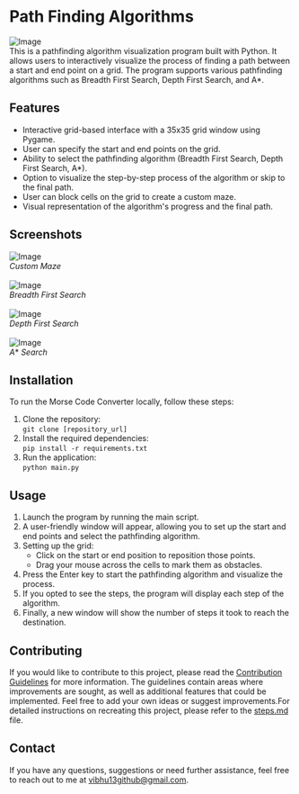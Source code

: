 # Path Finding Algorithms
![Image](./images/path_finder.png)<br>
This is a pathfinding algorithm visualization program built with Python. It allows users to interactively visualize the process of finding a path between a start and end point on a grid. The program supports various pathfinding algorithms such as Breadth First Search, Depth First Search, and A*.
## Features
- Interactive grid-based interface with a 35x35 grid window using Pygame.
- User can specify the start and end points on the grid.
- Ability to select the pathfinding algorithm (Breadth First Search, Depth First Search, A*).
- Option to visualize the step-by-step process of the algorithm or skip to the final path.
- User can block cells on the grid to create a custom maze.
- Visual representation of the algorithm's progress and the final path.
## Screenshots
![Image](./images/custom_maze.png)<br>
*Custom Maze*<br><br>
![Image](./images/bfs.png)<br>
*Breadth First Search*<br><br>
![Image](./images/dfs.png)<br>
*Depth First Search*<br><br>
![Image](./images/astar.png)<br>
*A** *Search*
## Installation
To run the Morse Code Converter locally, follow these steps:
1. Clone the repository:<br>
   ```git clone [repository_url]```
3. Install the required dependencies:<br>
   ```pip install -r requirements.txt```
5. Run the application:<br>
   ```python main.py```
## Usage
1. Launch the program by running the main script.
2. A user-friendly window will appear, allowing you to set up the start and end points and select the pathfinding algorithm.
3. Setting up the grid:
   - Click on the start or end position to reposition those points.
   - Drag your mouse across the cells to mark them as obstacles.
4. Press the Enter key to start the pathfinding algorithm and visualize the process.
5. If you opted to see the steps, the program will display each step of the algorithm.
6. Finally, a new window will show the number of steps it took to reach the destination.
## Contributing
If you would like to contribute to this project, please read the [Contribution Guidelines](https://github.com/blubu/path-finder/blob/main/contribution_guidelines.md) for more information. The guidelines contain areas where improvements are sought, as well as additional features that could be implemented. Feel free to add your own ideas or suggest improvements.For detailed instructions on recreating this project, please refer to the [steps.md](https://github.com/blubu/path-finder/blob/main/steps.md) file.
## Contact
If you have any questions, suggestions or need further assistance, feel free to reach out to me at vibhu13github@gmail.com.
